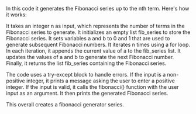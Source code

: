 In this code it generates the Fibonacci series up to the nth term. Here's how it works:

It takes an integer n as input, which represents the number of terms in the Fibonacci series to generate.
It initializes an empty list fib_series to store the Fibonacci series.
It sets variables a and b to 0 and 1 that  are used to generate subsequent Fibonacci numbers.
It iterates n times using a for loop.
In each iteration, it appends the current value of a to the fib_series list.
It updates the values of a and b to generate the next Fibonacci number.
Finally, it returns the list fib_series containing the Fibonacci series.

The code uses a try-except block to handle errors.
If the input is a non-positive integer, it prints a message asking the user to enter a positive integer.
If the input is valid, it calls the fibonacci() function with the user input as an argument.
It then prints the generated Fibonacci series.

This overall creates a fibonacci generator series.
